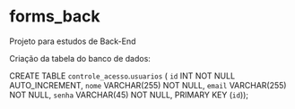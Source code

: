 # forms_back
Projeto para estudos de Back-End

Criação da tabela do banco de dados:

CREATE TABLE `controle_acesso`.`usuarios` (
  `id` INT NOT NULL AUTO_INCREMENT,
  `nome` VARCHAR(255) NOT NULL,
  `email` VARCHAR(255) NOT NULL,
  `senha` VARCHAR(45) NOT NULL,
  PRIMARY KEY (`id`));